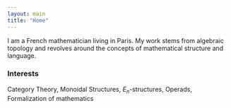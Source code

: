 ```yaml
---
layout: main
title: "Home"
---
```

I am a French mathematician living in Paris. My work stems from algebraic topology and revolves around the concepts of mathematical structure and language. 

### Interests

Category Theory, Monoidal Structures, $E_n$-structures, Operads, Formalization of mathematics
